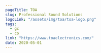 ```yaml
---
pageTitle: TOA
slug: Professional Sound Solutions
logoLink: "/assets/img/toa/toa-logo.png"
tags:
  - gc
  - co
link: "https://www.toaelectronics.com/"
date: 2020-05-01
---
```

